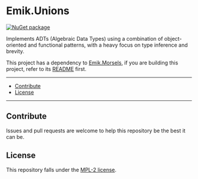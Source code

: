 # Emik.Unions

[![NuGet package](https://img.shields.io/nuget/v/Emik.Unions.svg?logo=NuGet)](https://www.nuget.org/packages/Emik.Unions)

Implements ADTs (Algebraic Data Types) using a combination of object-oriented and functional patterns, with a heavy focus on type inference and brevity.

This project has a dependency to [Emik.Morsels](https://github.com/Emik03/Emik.Morsels), if you are building this project, refer to its [README](https://github.com/Emik03/Emik.Morsels/blob/main/README.md) first.

---

- [Contribute](#contribute)
- [License](#license)

---

## Contribute

Issues and pull requests are welcome to help this repository be the best it can be.

## License

This repository falls under the [MPL-2 license](https://www.mozilla.org/en-US/MPL/2.0/).
